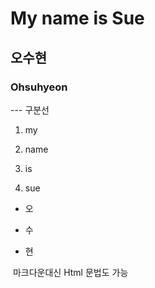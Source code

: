 # My name is Sue

## 오수현

### Ohsuhyeon

--- 구분선

1. my

2. name

3. is

4. sue


- 오

- 수

- 현


<img src=""/> 마크다운대신 Html 문법도 가능